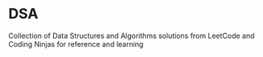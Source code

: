 # DSA
Collection of Data Structures and Algorithms solutions from LeetCode and Coding Ninjas for reference and learning
